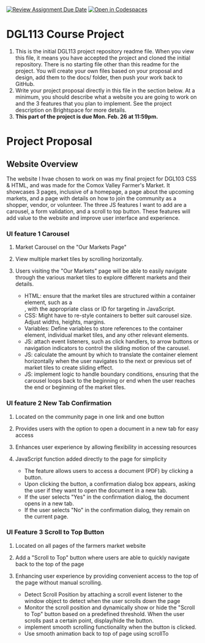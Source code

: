 [![Review Assignment Due Date](https://classroom.github.com/assets/deadline-readme-button-24ddc0f5d75046c5622901739e7c5dd533143b0c8e959d652212380cedb1ea36.svg)](https://classroom.github.com/a/swIBozRZ)
[![Open in Codespaces](https://classroom.github.com/assets/launch-codespace-7f7980b617ed060a017424585567c406b6ee15c891e84e1186181d67ecf80aa0.svg)](https://classroom.github.com/open-in-codespaces?assignment_repo_id=13724574)
# DGL113 Course Project
1. This is the initial DGL113 project repository readme file. When you view this file, it means you have accepted the project and cloned the initial repository. There is no starting file other than this readme for the project. You will create your own files based on your proposal and design, add them to the docs/ folder, then push your work back to GitHub.
1. Write your project proposal directly in this file in the section below. At a minimum, you should describe what a website you are going to work on and the 3 features that you plan to implement. See the project description on Brightspace for more details.
1. <b>This part of the project is due Mon. Feb. 26 at 11:59pm.</b>
# Project Proposal

## Website Overview

The website I hvae chosen to work on was my final project for DGL103 CSS & HTML, and was made for the Comox Valley Farmer's Market. It showcases 3 pages, inclusive of a homepage, a page about the upcoming markets, and a page with details on how to join the community as a shopper, vendor, or volunteer. The three JS features I want to add are a carousel, a form validation, and a scroll to top button. These features will add value to the website and improve user interface and experience. 

### UI feature 1 Carousel

1. Market Carousel on the "Our Markets Page"
1. View multiple market tiles by scrolling horizontally.
1. Users visiting the "Our Markets" page will be able to easily navigate through the various market tiles to explore different markets and their details.

    - HTML: ensure that the market tiles are structured within a container element, such as a <div>, with the appropriate class or ID for targeting in JavaScript.
    - CSS: Might have to re-style containers to better suit carousel size. Adjust widths, heights, margins.
    - Variables: Define variables to store references to the container element, individual market tiles, and any other relevant elements.
    - JS: attach event listeners, such as click handlers, to arrow buttons or navigation indicators to control the sliding motion of the carousel.
    - JS: calculate the amount by which to translate the container element horizontally when the user navigates to the next or previous set of market tiles to create sliding effect.
    - JS: implement logic to handle boundary conditions, ensuring that the carousel loops back to the beginning or end when the user reaches the end or beginning of the market tiles.

### UI feature 2 New Tab Confirmation 
1. Located on the community page in one link and one button
1. Provides users with the option to open a document in a new tab for easy access
1. Enhances user experience by allowing flexibility in accessing resources
1. JavaScript function added directly to the page for simplicity


    - The feature allows users to access a document (PDF) by clicking a button.
    - Upon clicking the button, a confirmation dialog box appears, asking the user if they  want to open the document in a new tab.
    - If the user selects "Yes" in the confirmation dialog, the document opens in a new tab.
    - If the user selects "No" in the confirmation dialog, they remain on the current page.

### UI Feature 3 Scroll to Top Button
1. Located on all pages of the farmers market website 
1. Add a "Scroll to Top" button where users are able to quickly navigate back to the top of the page
1. Enhancing user experience by providing convenient access to the top of the page without manual scrolling.

    - Detect Scroll Position by attaching a scroll event listener to the window object to detect when the user scrolls down the page
    -  Monitor the scroll position and dynamically show or hide the "Scroll to Top" button based on a predefined threshold. When the user scrolls past a certain point, display/hide the button.
    - implement smooth scrolling functionality when the button is clicked. 
    - Use smooth animation back to top of page using scrollTo